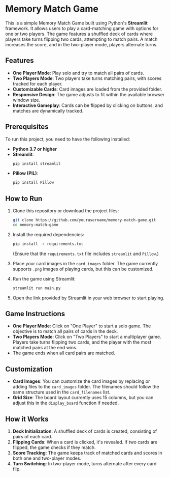 # Memory Match Game

This is a simple Memory Match Game built using Python's **Streamlit** framework. It allows users to play a card-matching game with options for one or two players. The game features a shuffled deck of cards where players take turns flipping two cards, attempting to match pairs. A match increases the score, and in the two-player mode, players alternate turns.

## Features

- **One Player Mode**: Play solo and try to match all pairs of cards.
- **Two Players Mode**: Two players take turns matching pairs, with scores tracked for each player.
- **Customizable Cards**: Card images are loaded from the provided folder.
- **Responsive Design**: The game adjusts to fit within the available browser window size.
- **Interactive Gameplay**: Cards can be flipped by clicking on buttons, and matches are dynamically tracked.

## Prerequisites

To run this project, you need to have the following installed:

- **Python 3.7 or higher**
- **Streamlit**:  
  ```bash
  pip install streamlit
  ```
- **Pillow (PIL)**:  
  ```bash
  pip install Pillow
  ```

## How to Run

1. Clone this repository or download the project files:
   
   ```bash
   git clone https://github.com/yourusername/memory-match-game.git
   cd memory-match-game
   ```

2. Install the required dependencies:
   
   ```bash
   pip install -r requirements.txt
   ```

   (Ensure that the `requirements.txt` file includes `streamlit` and `Pillow`.)

3. Place your card images in the `card_images` folder. The game currently supports `.png` images of playing cards, but this can be customized.

4. Run the game using Streamlit:

   ```bash
   streamlit run main.py
   ```

5. Open the link provided by Streamlit in your web browser to start playing.

## Game Instructions

- **One Player Mode**: Click on "One Player" to start a solo game. The objective is to match all pairs of cards in the deck.
- **Two Players Mode**: Click on "Two Players" to start a multiplayer game. Players take turns flipping two cards, and the player with the most matched pairs at the end wins.
- The game ends when all card pairs are matched.

## Customization

- **Card Images**: You can customize the card images by replacing or adding files to the `card_images` folder. The filenames should follow the same structure used in the `card_filenames` list.
- **Grid Size**: The board layout currently uses 15 columns, but you can adjust this in the `display_board` function if needed.

## How it Works

1. **Deck Initialization**: A shuffled deck of cards is created, consisting of pairs of each card.
2. **Flipping Cards**: When a card is clicked, it's revealed. If two cards are flipped, the game checks if they match.
3. **Score Tracking**: The game keeps track of matched cards and scores in both one and two-player modes.
4. **Turn Switching**: In two-player mode, turns alternate after every card flip.
